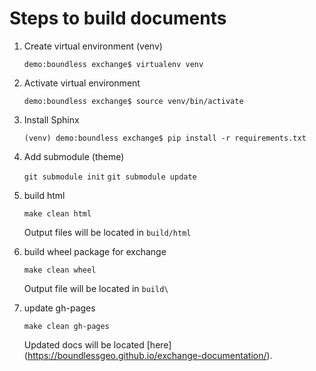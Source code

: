 Steps to build documents
========================

1. Create virtual environment (venv)

   `demo:boundless exchange$ virtualenv venv`

2. Activate virtual environment

   `demo:boundless exchange$ source venv/bin/activate`

3. Install Sphinx

   `(venv) demo:boundless exchange$ pip install -r requirements.txt`

4. Add submodule (theme)

   `git submodule init`
   `git submodule update`

5. build html

   `make clean html`

   Output files will be located in `build/html`

6. build wheel package for exchange

   `make clean wheel`

   Output file will be located in `build\`

7. update gh-pages

   `make clean gh-pages`

   Updated docs will be located [here] (https://boundlessgeo.github.io/exchange-documentation/).
